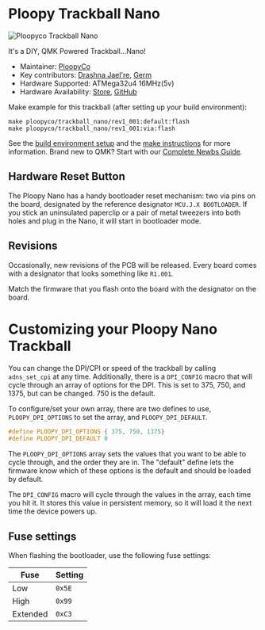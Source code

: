 

# Ploopy Trackball Nano

![Ploopyco Trackball Nano](https://ploopy.co/wp-content/uploads/2021/06/2.jpg)

It's a DIY, QMK Powered Trackball...Nano!

* Maintainer: [PloopyCo](https://github.com/ploopyco)
* Key contributors: [Drashna Jael're](https://github.com/drashna/), [Germ](https://github.com/germ/)
* Hardware Supported: ATMega32u4 16MHz(5v)  
* Hardware Availability: [Store](https://ploopy.co/nano-trackball), [GitHub](https://github.com/ploopyco/nano-trackball)

Make example for this trackball (after setting up your build environment):

    make ploopyco/trackball_nano/rev1_001:default:flash
    make ploopyco/trackball_nano/rev1_001:via:flash

See the [build environment setup](https://docs.qmk.fm/#/getting_started_build_tools) and the [make instructions](https://docs.qmk.fm/#/getting_started_make_guide) for more information. Brand new to QMK? Start with our [Complete Newbs Guide](https://docs.qmk.fm/#/newbs).

## Hardware Reset Button

The Ploopy Nano has a handy bootloader reset mechanism: two via pins on the board, designated by the reference designator `MCU.J.X BOOTLOADER`. If you stick an uninsulated paperclip or a pair of metal tweezers into both holes and plug in the Nano, it will start in bootloader mode.

## Revisions

Occasionally, new revisions of the PCB will be released. Every board comes with a designator that looks something like `R1.001`.

Match the firmware that you flash onto the board with the designator on the board.

# Customizing your Ploopy Nano Trackball

You can change the DPI/CPI or speed of the trackball by calling `adns_set_cpi` at any time. Additionally, there is a `DPI_CONFIG` macro that will cycle through an array of options for the DPI.  This is set to 375, 750, and 1375, but can be changed. 750 is the default. 

To configure/set your own array, there are two defines to use, `PLOOPY_DPI_OPTIONS` to set the array, and `PLOOPY_DPI_DEFAULT`. 

```c
#define PLOOPY_DPI_OPTIONS { 375, 750, 1375}
#define PLOOPY_DPI_DEFAULT 0
```

The `PLOOPY_DPI_OPTIONS` array sets the values that you want to be able to cycle through, and the order they are in.  The "default" define lets the firmware know which of these options is the default and should be loaded by default.

The `DPI_CONFIG` macro will cycle through the values in the array, each time you hit it.  It stores this value in persistent memory, so it will load it the next time the device powers up.

## Fuse settings

When flashing the bootloader, use the following fuse settings:

| Fuse     | Setting     |
|----------|-------------|
| Low      | `0x5E`      |
| High     | `0x99`      |
| Extended | `0xC3`      |

